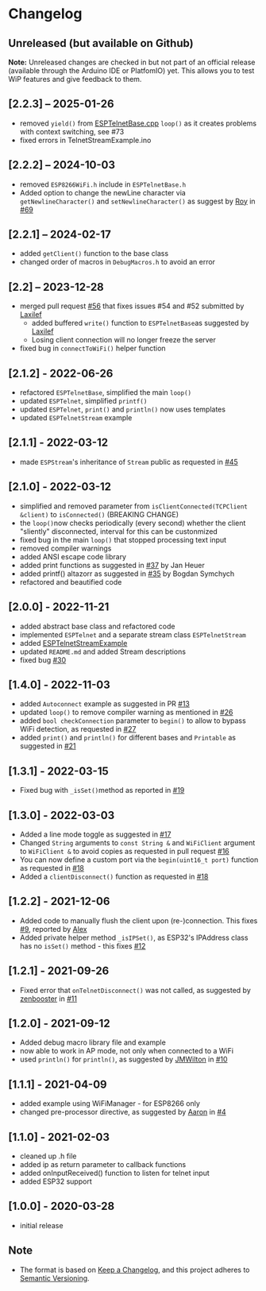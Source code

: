# Changelog

## Unreleased (but available on Github)

**Note:** Unreleased changes are checked in but not part of an official release (available through the Arduino IDE or PlatfomIO) yet. This allows you to test WiP features and give feedback to them.

## [2.2.3] – 2025-01-26

- removed `yield()` from [ESPTelnetBase.cpp](https://github.com/LennartHennigs/ESPTelnet/blob/main/src/ESPTelnetBase.cpp) `loop()` as it creates problems with context switching, see #73
- fixed errors in TelnetStreamExample.ino
 

## [2.2.2] – 2024-10-03

- removed `ESP8266WiFi.h` include in `ESPTelnetBase.h`
- Added option to change the newLine character via `getNewlineCharacter()` and `setNewlineCharacter()` as suggest by [Roy](https://github.com/FunDeckHermit) in [#69](https://github.com/LennartHennigs/ESPTelnet/pull/69)

## [2.2.1] – 2024-02-17

- added `getClient()` function to the base class
- changed order of macros in `DebugMacros.h` to avoid an error

## [2.2] – 2023-12-28

- merged pull request [#56](https://github.com/LennartHennigs/ESPTelnet/pull/56)  that fixes issues #54 and #52 submitted by [Laxilef](https://github.com/Laxilef)
  - added buffered `write()` function to `ESPTelnetBase`as suggested by [Laxilef](https://github.com/Laxilef)
  - Losing client connection will no longer freeze the server
- fixed bug in `connectToWiFi()` helper function

## [2.1.2] - 2022-06-26

- refactored `ESPTelnetBase`, simplified the main `loop()`
- updated `ESPTelnet`, simplified `printf()`
- updated `ESPTelnet`, `print()` and `println()` now uses templates
- updated `ESPTelnetStream` example

## [2.1.1] - 2022-03-12

- made `ESPStream`'s inheritance of `Stream` public as requested in [#45](https://github.com/LennartHennigs/ESPTelnet/issues/45)

## [2.1.0] - 2022-03-12

- simplified and removed parameter from `isClientConnected(TCPClient &client)` to `isConnected()` (BREAKING CHANGE)
- the `loop()`now checks periodically (every second) whether the client "sliently" disconnected, interval for this can be custonmized
- fixed bug in the main `loop()` that stopped processing text input
- removed compiler warnings
- added ANSI escape code library
- added print functions as suggested in [#37](https://github.com/LennartHennigs/ESPTelnet/pull/37) by Jan Heuer
- added printf() altazorr as suggested in [#35](https://github.com/LennartHennigs/ESPTelnet/pull/35) by Bogdan Symchych
- refactored and beautified code

## [2.0.0] - 2022-11-21

- added abstract base class and refactored code
- implemented `ESPTelnet` and a separate stream class `ESPTelnetStream`
- added [ESPTelnetStreamExample](https://github.com/LennartHennigs/ESPTelnet/blob/master/examples/TelnetStreamExample/TelnetStreamExample.ino)
- updated `README.md` and added Stream descriptions
- fixed bug [#30](https://github.com/LennartHennigs/ESPTelnet/issues/30)

## [1.4.0] - 2022-11-03

- added `Autoconnect` example as suggested in PR [#13](https://github.com/LennartHennigs/ESPTelnet/pull/13)
- updated `loop()` to remove compiler warning as mentioned in [#26](https://github.com/LennartHennigs/ESPTelnet/issues/26)
- added `bool checkConnection` parameter to `begin()` to allow to bypass WiFi detection, as requested in [#27](https://github.com/LennartHennigs/ESPTelnet/issues/27)
- added `print()` and `println()` for different bases and `Printable` as suggested in [#21](https://github.com/LennartHennigs/ESPTelnet/pull/21)

## [1.3.1] - 2022-03-15

- Fixed bug with `_isSet()`method as reported in [#19](https://github.com/LennartHennigs/ESPTelnet/issues/19)

## [1.3.0] - 2022-03-03

- Added a line mode toggle as suggested in [#17](https://github.com/LennartHennigs/ESPTelnet/pull/17)
- Changed `String` arguments to `const String &` and `WiFiClient` argument to `WiFiClient &` to avoid copies as requested in pull request [#16](https://github.com/LennartHennigs/ESPTelnet/pull/16)
- You can now define a custom port via the `begin(uint16_t port)` function as requested in [#18](https://github.com/LennartHennigs/ESPTelnet/issues/18)
- Added a `clientDisconnect()` function as requested in [#18](https://github.com/LennartHennigs/ESPTelnet/issues/18)

## [1.2.2] - 2021-12-06

- Added code to manually flush the client upon (re-)connection. This fixes [#9](https://github.com/LennartHennigs/ESPTelnet/issues/9), reported by [Alex](https://github.com/alex-fu27)
- Added private helper method `_isIPSet()`, as ESP32's IPAddress class has no `isSet()` method - this fixes [#12](https://github.com/LennartHennigs/ESPTelnet/issues/12)

## [1.2.1] - 2021-09-26

- Fixed error that `onTelnetDisconnect()` was not called, as suggested by [zenbooster](https://github.com/zenbooster) in [#11](https://github.com/LennartHennigs/ESPTelnet/issues/11)

## [1.2.0] - 2021-09-12

- Added debug macro library file and example
- now able to work in AP mode, not only when connected to a WiFi
- used `println()` for `println()`, as suggested by [JMWilton](https://github.com/JMWilton) in [#10](https://github.com/LennartHennigs/ESPTelnet/issues/10)

## [1.1.1] - 2021-04-09

- added example using WiFiManager - for ESP8266 only
- changed pre-processor directive, as suggested by [Aaron](https://github.com/AFontaine79) in [#4](https://github.com/LennartHennigs/ESPTelnet/issues/4)

## [1.1.0] - 2021-02-03

- cleaned up .h file
- added ip as return parameter to callback functions
- added onInputReceived() function to listen for telnet input
- added ESP32 support

## [1.0.0] - 2020-03-28

- initial release

## Note

- The format is based on [Keep a Changelog](https://keepachangelog.com/en/1.0.0/), and this project adheres to [Semantic Versioning](https://semver.org/spec/v2.0.0.html).
